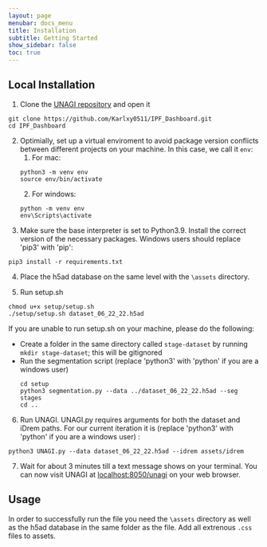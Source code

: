 ```yaml
---
layout: page
menubar: docs_menu
title: Installation
subtitle: Getting Started
show_sidebar: false
toc: true
---
```


## Local Installation
1. Clone the [UNAGI repository](https://github.com/Karlxy0511/IPF_Dashboard) and open it
```
git clone https://github.com/Karlxy0511/IPF_Dashboard.git
cd IPF_Dashboard
```
2. Optimially, set up a virtual enviroment to avoid package version conflicts between different projects
on your machine. In this case, we call it `env`:
   1. For mac:
    ```
    python3 -m venv env
    source env/bin/activate
    ```
   2. For windows:
    ```
    python -m venv env
    env\Scripts\activate
    ```
3. Make sure the base interpreter is set to Python3.9. Install the correct version of the necessary packages. Windows users should replace 'pip3' with 'pip':
```
pip3 install -r requirements.txt
```
4. Place the h5ad database on the same level with the `\assets` directory.

5. Run setup.sh
```
chmod u+x setup/setup.sh
./setup/setup.sh dataset_06_22_22.h5ad
```
If you are unable to run setup.sh on your machine, please do the following:
- Create a folder in the same directory called `stage-dataset` by running `mkdir stage-dataset`; this will be gitignored
- Run the segmentation script (replace 'python3' with 'python' if you are a windows user) 
   ```
   cd setup
   python3 segmentation.py --data ../dataset_06_22_22.h5ad --seg stages
   cd ..
   ```

6. Run UNAGI. UNAGI.py requires arguments for both the dataset and iDrem paths. For our current iteration it is (replace 'python3' with 'python' if you are a windows user) :
```
python3 UNAGI.py --data dataset_06_22_22.h5ad --idrem assets/idrem
```
7. Wait for about 3 minutes till a text message shows on your terminal. You can now visit UNAGI at [localhost:8050/unagi](localhost:8050/unagi) on your web browser.

## Usage
In order to successfully run the file you need the `\assets` directory as well as the h5ad database in the same folder as the file.
Add all extrenous `.css` files to assets. 